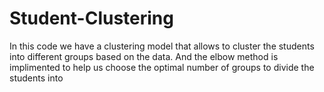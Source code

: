 # Student-Clustering

In this code we have a clustering model that allows to cluster the students into different groups based on the data.
And the elbow method is implimented to help us choose the optimal number of groups to divide the students into
